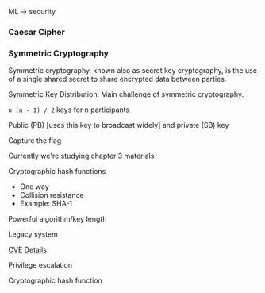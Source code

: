 ML -> security

### Caesar Cipher

### Symmetric Cryptography

Symmetric cryptography, known also as secret key cryptography, is the use of a single shared secret to share encrypted data between parties.

Symmetric Key Distribution: Main challenge of symmetric cryptography.

`n (n - 1) / 2` keys for n participants

Public (PB) [uses this key to broadcast widely] and private (SB) key

Capture the flag

Currently we're studying chapter 3 materials

Cryptographic hash functions

- One way
- Collision resistance
- Example: SHA-1

Powerful algorithm/key length

Legacy system

[CVE Details](https://www.cvedetails.com/)

Privilege escalation

Cryptographic hash function

